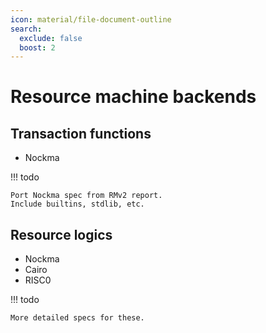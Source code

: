 ```yaml
---
icon: material/file-document-outline
search:
  exclude: false
  boost: 2
---
```


# Resource machine backends

## Transaction functions

- Nockma

!!! todo

    Port Nockma spec from RMv2 report.
    Include builtins, stdlib, etc.

## Resource logics

- Nockma
- Cairo
- RISC0

!!! todo

    More detailed specs for these.